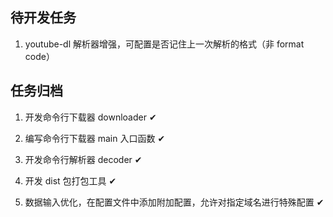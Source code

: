 
## 待开发任务

1. youtube-dl 解析器增强，可配置是否记住上一次解析的格式（非 format code）

## 任务归档

1. 开发命令行下载器 downloader ✔

2. 编写命令行下载器 main 入口函数 ✔

3. 开发命令行解析器 decoder ✔

4. 开发 dist 包打包工具 ✔

5. 数据输入优化，在配置文件中添加附加配置，允许对指定域名进行特殊配置 ✔